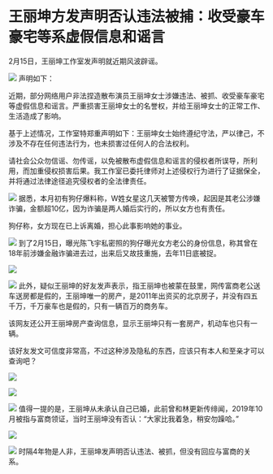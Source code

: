 # 王丽坤方发声明否认违法被捕：收受豪车豪宅等系虚假信息和谣言

2月15日，王丽坤工作室发声明就近期风波辟谣。

![](https://inews.gtimg.com/news_bt/OY3XM1C4Vivjdz-wGEfDj1oLb7x_Y5-FOW-oU2S_HulTMAA/1000)
声明如下：

近期，部分网络用户非法捏造散布演员王丽坤女士涉嫌违法、被抓、收受豪车豪宅等虚假信息和谣言。严重损害王丽坤女士的名誉权，并给王丽坤女士的正常工作、生活造成了影响。

基于上述情况，工作室特郑重声明如下：王丽坤女士始终遵纪守法，严以律己，不涉及不存在任何违法行为，也未损害过任何人的合法权利。

请社会公众勿信谣、勿传谣，以免被散布虚假信息和谣言的侵权者所误导，所利用，而加重侵权损害后果。我工作室已委托律师对上述侵权行为进行了证据保全，并将通过法律途径追究侵权者的全法律责任。

![](https://inews.gtimg.com/news_bt/OA2fRKd2cqGaEurraou43QRE5okZ7eCtGPmLc3PNUVTRcAA/1000)
据悉，本月初有狗仔爆料称，W姓女星这几天被警方传唤，起因是其老公涉嫌诈骗，金额超10亿，因为诈骗是两人婚后实行的，所以女方也有责任。

狗仔称，女方现在已上诉离婚，担心此事影响她的事业。

![](https://inews.gtimg.com/news_bt/OvAqHoVGPeGUWm8i-am2_yJsfrlOakEF3c39i1hVjVWD4AA/1000)
到了2月15日，曝光陈飞宇私密照的狗仔曝光女方老公的身份信息，称其曾在18年前涉嫌金融诈骗进去过，出来后又故技重施，去年11日底被捉。

![](https://inews.gtimg.com/news_bt/O7JG5emQspV8b7xOw88EPuOTCXxMPFAJQ79h0zQ9bP8MEAA/1000)

![](https://inews.gtimg.com/news_bt/Ol2bDt7O7e5A4C0N6qTWUp_K0ANioUUc4zq-_j3N6EVdIAA/1000)
此外，疑似王丽坤的好友发声表示，指王丽坤也被蒙在鼓里，网传富商老公送车送房都是假的，王丽坤唯一的房产，是2011年出资买的北京房子，并没有四五千万，千万豪车也是假的，只有一辆百万的商务车。

该网友还公开王丽坤房产查询信息，显示王丽坤只有一套房产，机动车也只有一辆。

该好友发文可信度非常高，不过这种涉及隐私的东西，应该只有本人和至亲才可以查询吧？

![](https://inews.gtimg.com/news_bt/OJ8NSlBvVl1urrhRUmrjBVCLNLPq00c6A-bSOVDx_T6tgAA/1000)

![](https://inews.gtimg.com/news_bt/O-wjNEe82YZM1v-CXiJy0TjwKp55U-Bs08uANCshkrm1kAA/1000)

![](https://inews.gtimg.com/news_bt/OFBCi38P2atZjkdbC-prEG04ScjzmHBEIgIciY8hPXWiUAA/1000)
值得一提的是，王丽坤从未承认自己已婚，此前曾和林更新传绯闻，2019年10月被指与富商领证，当时王丽坤没有否认：“大家比我着急，稍安勿躁哈。”

![](https://inews.gtimg.com/news_bt/OWgViqvs9hmdai6vNIXdgUaC-RTMyBgvB57xxOgrclTk8AA/1000)

![](https://inews.gtimg.com/news_bt/OitDSOvn2ypZ-J1_aSh3_eNByqLp_QEN5utymIhsP7jKoAA/1000)
时隔4年物是人非，王丽坤发声明否认违法、被抓，但没有回应与富商的关系。

